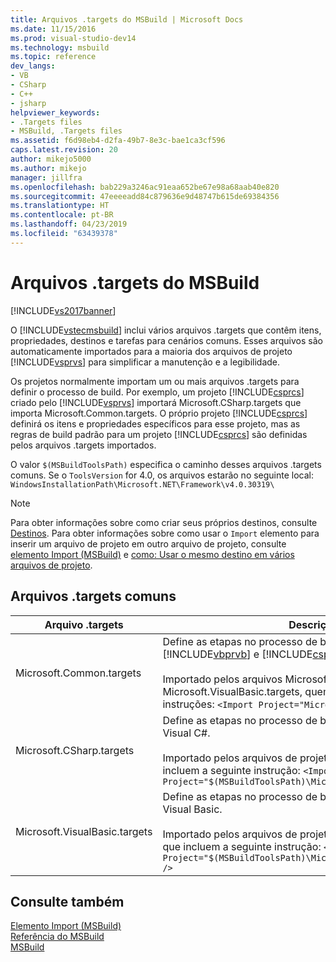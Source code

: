 ```yaml
---
title: Arquivos .targets do MSBuild | Microsoft Docs
ms.date: 11/15/2016
ms.prod: visual-studio-dev14
ms.technology: msbuild
ms.topic: reference
dev_langs:
- VB
- CSharp
- C++
- jsharp
helpviewer_keywords:
- .Targets files
- MSBuild, .Targets files
ms.assetid: f6d98eb4-d2fa-49b7-8e3c-bae1ca3cf596
caps.latest.revision: 20
author: mikejo5000
ms.author: mikejo
manager: jillfra
ms.openlocfilehash: bab229a3246ac91eaa652be67e98a68aab40e820
ms.sourcegitcommit: 47eeeeadd84c879636e9d48747b615de69384356
ms.translationtype: HT
ms.contentlocale: pt-BR
ms.lasthandoff: 04/23/2019
ms.locfileid: "63439378"
---
```

# <a name="msbuild-targets-files"></a>Arquivos .targets do MSBuild
[!INCLUDE[vs2017banner](../includes/vs2017banner.md)]

O [!INCLUDE[vstecmsbuild](../includes/vstecmsbuild-md.md)] inclui vários arquivos .targets que contêm itens, propriedades, destinos e tarefas para cenários comuns. Esses arquivos são automaticamente importados para a maioria dos arquivos de projeto [!INCLUDE[vsprvs](../includes/vsprvs-md.md)] para simplificar a manutenção e a legibilidade.  
  
 Os projetos normalmente importam um ou mais arquivos .targets para definir o processo de build. Por exemplo, um projeto [!INCLUDE[csprcs](../includes/csprcs-md.md)] criado pelo [!INCLUDE[vsprvs](../includes/vsprvs-md.md)] importará Microsoft.CSharp.targets que importa Microsoft.Common.targets. O próprio projeto [!INCLUDE[csprcs](../includes/csprcs-md.md)] definirá os itens e propriedades específicos para esse projeto, mas as regras de build padrão para um projeto [!INCLUDE[csprcs](../includes/csprcs-md.md)] são definidas pelos arquivos .targets importados.  
  
 O valor `$(MSBuildToolsPath)` especifica o caminho desses arquivos .targets comuns. Se o `ToolsVersion` for 4.0, os arquivos estarão no seguinte local: `WindowsInstallationPath\Microsoft.NET\Framework\v4.0.30319\`  
  
> [!NOTE]
> Para obter informações sobre como criar seus próprios destinos, consulte [Destinos](../msbuild/msbuild-targets.md). Para obter informações sobre como usar o `Import` elemento para inserir um arquivo de projeto em outro arquivo de projeto, consulte [elemento Import (MSBuild)](../msbuild/import-element-msbuild.md) e [como: Usar o mesmo destino em vários arquivos de projeto](../msbuild/how-to-use-the-same-target-in-multiple-project-files.md).  
  
## <a name="common-targets-files"></a>Arquivos .targets comuns  
  
|Arquivo .targets|Descrição|  
|-------------------|-----------------|  
|Microsoft.Common.targets|Define as etapas no processo de build padrão de projetos [!INCLUDE[vbprvb](../includes/vbprvb-md.md)] e [!INCLUDE[csprcs](../includes/csprcs-md.md)].<br /><br /> Importado pelos arquivos Microsoft.CSharp.targets e Microsoft.VisualBasic.targets, quem incluem as seguintes instruções: `<Import Project="Microsoft.Common.targets" />`|  
|Microsoft.CSharp.targets|Define as etapas no processo de build padrão de projetos do Visual C#.<br /><br /> Importado pelos arquivos de projeto do Visual C# (.csproj), que incluem a seguinte instrução: `<Import Project="$(MSBuildToolsPath)\Microsoft.CSharp.targets" />`|  
|Microsoft.VisualBasic.targets|Define as etapas no processo de build padrão de projetos do Visual Basic.<br /><br /> Importado pelos arquivos de projeto do Visual Basic (.vbproj), que incluem a seguinte instrução: `<Import Project="$(MSBuildToolsPath)\Microsoft.VisualBasic.targets" />`|  
  
## <a name="see-also"></a>Consulte também  
 [Elemento Import (MSBuild)](../msbuild/import-element-msbuild.md)   
 [Referência do MSBuild](../msbuild/msbuild-reference.md)  
 [MSBuild](msbuild.md)
